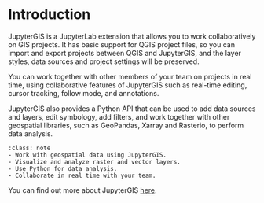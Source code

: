 # Introduction

JupyterGIS is a JupyterLab extension that allows you to work
collaboratively on GIS projects. It has basic support for QGIS project
files, so you can import and export projects between QGIS and
JupyterGIS, and the layer styles, data sources and project settings will
be preserved.

You can work together with other members of your team on projects in
real time, using collaborative features of JupyterGIS such as real-time
editing, cursor tracking, follow mode, and annotations.

JupyterGIS also provides a Python API that can be used to add data
sources and layers, edit symbology, add filters, and work together with
other geospatial libraries, such as GeoPandas, Xarray and Rasterio, to
perform data analysis.

```{admonition} What you will learn
:class: note
- Work with geospatial data using JupyterGIS.
- Visualize and analyze raster and vector layers.
- Use Python for data analysis.
- Collaborate in real time with your team.
```

You can find out more about JupyterGIS [here](https://jupytergis.readthedocs.io/en/latest/index.html).